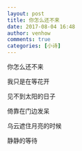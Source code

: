 ```yaml
---
layout: post
title: 你怎么还不来
date: 2017-08-04 16:48
author: venhow
comments: true
categories: [小诗]
---
```

你怎么还不来

我只是在等花开

见不到太阳的日子

倚靠在门边发呆

乌云遮住月亮的时候

静静的等待
